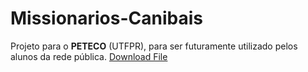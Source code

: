 # Missionarios-Canibais
Projeto para o <b>PETECO</b> (UTFPR), para ser futuramente utilizado pelos alunos da rede pública.
<a href="https://download-directory.github.io/?url=https%3A%2F%2Fgithub.com%2Fpeteco-utfpr%2FPensamentoComputacional%2Ftree%2Fmaster%2Fbin">Download File</a>
